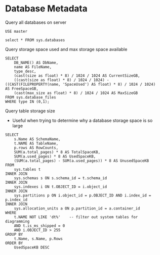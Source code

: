 Database Metadata
===============================

Query all databases on server
```
USE master

select * FROM sys.databases
```

Query storage space used and max storage space available
```
SELECT
    DB_NAME() AS DbName,
    name AS FileName,
    type_desc,
    (cast(size as float) * 8) / 1024 / 1024 AS CurrentSizeGB,
    ((cast(size as float) * 8) / 1024 / 1024) - ((CAST(FILEPROPERTY(name, 'SpaceUsed') AS float) * 8) / 1024 / 1024) AS FreeSpaceGB,
    (cast(max_size as float) * 8) / 1024 / 1024 AS MaxSizeGB
FROM sys.database_files
WHERE type IN (0,1);
```

Query table storage size
- Useful when trying to determine why a database storage space is so large
```
SELECT 
    s.Name AS SchemaName,
    t.NAME AS TableName,
    p.rows AS RowCounts,
    SUM(a.total_pages) * 8 AS TotalSpaceKB, 
    SUM(a.used_pages) * 8 AS UsedSpaceKB, 
    (SUM(a.total_pages) - SUM(a.used_pages)) * 8 AS UnusedSpaceKB
FROM 
    sys.tables t
INNER JOIN 
    sys.schemas s ON s.schema_id = t.schema_id
INNER JOIN      
    sys.indexes i ON t.OBJECT_ID = i.object_id
INNER JOIN 
    sys.partitions p ON i.object_id = p.OBJECT_ID AND i.index_id = p.index_id
INNER JOIN 
    sys.allocation_units a ON p.partition_id = a.container_id
WHERE 
    t.NAME NOT LIKE 'dt%'    -- filter out system tables for diagramming
    AND t.is_ms_shipped = 0
    AND i.OBJECT_ID > 255 
GROUP BY 
    t.Name, s.Name, p.Rows
ORDER BY 
    UsedSpaceKB DESC
```

